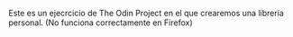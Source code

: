 Este es un ejecrcicio de The Odin Project en el que crearemos una librería personal. (No funciona correctamente en Firefox)
